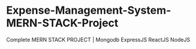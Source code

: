 # Expense-Management-System-MERN-STACK-Project
Complete MERN STACK PROJECT | Mongodb ExpressJS ReactJS NodeJS
